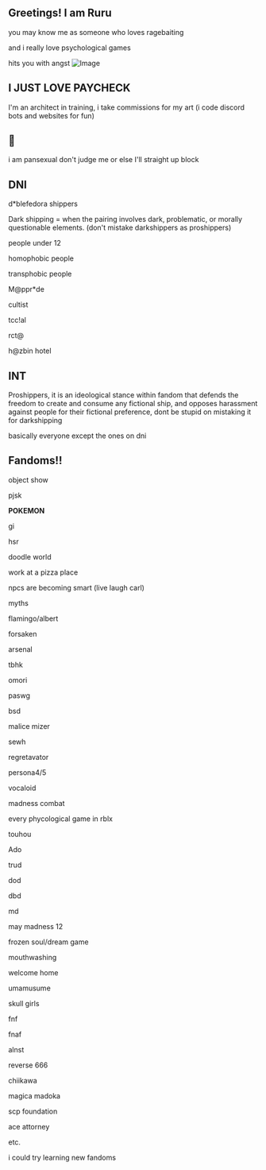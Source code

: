 ## Greetings! I am Ruru
you may know me as someone who loves ragebaiting


and i really love psychological games 


hits you with angst
![Image](https://github.com/user-attachments/assets/2a4fa8f1-827b-4a3a-a483-fd38fd13fc3f)
## I JUST LOVE PAYCHECK 
I'm an architect in training, 
i take commissions for my art
(i code discord bots and websites for fun)
## 🪷
i am pansexual don't judge me or else I'll straight up block

## DNI
d*blefedora shippers

Dark shipping = when the pairing involves dark, problematic, or morally questionable elements.
(don't mistake darkshippers as proshippers)

people under 12

homophobic people 

transphobic people

M@ppr*de 

cultist 

tcc!al

rct@

h@zbin hotel

## INT
Proshippers, it is an ideological stance within fandom that defends the freedom to create and consume any fictional ship, and opposes harassment against people for their fictional preference, dont be stupid on mistaking it for darkshipping

basically everyone except the ones on dni

## Fandoms!!
object show

pjsk

**POKEMON**

gi

hsr

doodle world

work at a pizza place

npcs are becoming smart (live laugh carl)

myths

flamingo/albert

forsaken

arsenal 

tbhk

omori

paswg

bsd

malice mizer

sewh 

regretavator 

persona4/5

vocaloid

madness combat 

every phycological game in rblx

touhou 

Ado

trud

dod

dbd

md

may madness 12

frozen soul/dream game

mouthwashing

welcome home

umamusume

skull girls

fnf

fnaf

alnst

reverse 666

chiikawa

magica madoka

scp foundation

ace attorney

etc.  


i could try learning new fandoms 
<!--  
**DieathofRuru/DeathofRuru** is a ✨ _special_ ✨ repository because its `README.md` (this file) appears on your GitHub profile.

Here are some ideas to get you started:

- 🔭 I’m currently working on ...
- 🌱 I’m currently learning ...
- 👯 I’m looking to collaborate on ...
- 🤔 I’m looking for help with ...
- 💬 Ask me about ...
- 📫 How to reach me: ...
- 😄 Pronouns: ...
- ⚡ Fun fact: ...
-->
